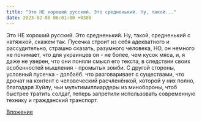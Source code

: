 ```yaml
---
title: "Это НЕ хороший русский. Это средненький. Ну, такой..."
date: 2023-02-08 06:01:00 +0300
---
```


Это НЕ хороший русский. Это средненький. Ну, такой, средненький с натяжкой, скажем так.
Пусечка строит из себя адекватного и рассудительно, страшно сказать, разумного человека, НО, он немного не понимает, что для украинцев он - не более, чем кусок мяса, и, я даже не уверен, что они поняли смысл его текста, в следствии своих особенностей мышления - промытых зомби.
С другой стороны, условный пусечка - долбаёб. что разговаривает с существами, что дрочат на контент с человеческий расчленёнкой, которой у них полно, благодаря Хуйлу, чьи мультимиллиардеры из минобороны, чтоб быстрее тратить солдат, теперь запретили использовать современную технику и гражданский транспорт.

[Вложение](/assets/vk_photos/2/KeI3KM7rD64.jpg)

